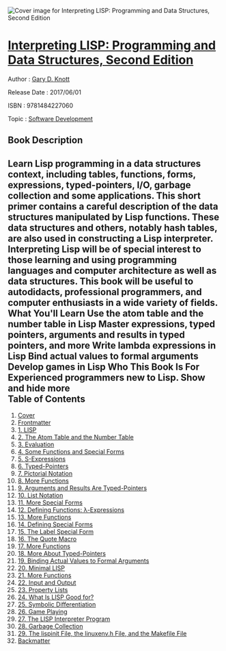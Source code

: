 ![Cover image for Interpreting LISP: Programming and Data Structures, Second Edition](https://imgdetail.ebookreading.net/cover/cover/software_development/EB9781484227060.jpg)

[Interpreting LISP: Programming and Data Structures, Second Edition](https://ebookreading.net/view/book/Interpreting+LISP%3A+Programming+and+Data+Structures%2C+Second+Edition-EB9781484227060_1.html "Interpreting LISP: Programming and Data Structures, Second Edition")
====================================================================================================================

Author : [Gary D. Knott](https://ebookreading.net/search/author/Gary+D.+Knott)

Release Date : 2017/06/01

ISBN : 9781484227060

Topic : [Software Development](https://ebookreading.net/search/category/software-development)

Book Description
-----------------

 Learn Lisp programming in a data structures context, including tables, functions, forms, expressions, typed-pointers, I/O, garbage collection and some applications. This short primer contains a careful description of the data structures manipulated by Lisp functions. These data structures and others, notably hash tables, are also used in constructing a Lisp interpreter.
Interpreting Lisp will be of special interest to those learning and using programming languages and computer architecture as well as data structures. This book will be useful to autodidacts, professional programmers, and computer enthusiasts in a wide variety of fields.
What You'll Learn
Use the atom table and the number table in Lisp
Master expressions, typed pointers, arguments and results in typed pointers, and more
Write lambda expressions in Lisp
Bind actual values to formal arguments
Develop games in Lisp
Who This Book Is For
Experienced programmers new to Lisp.
        Show and hide more                
Table of Contents
-----------------

1. [Cover](https://ebookreading.net/view/book/Interpreting+LISP%3A+Programming+and+Data+Structures%2C+Second+Edition-EB9781484227060_1.html)
1. [Frontmatter](https://ebookreading.net/view/book/Interpreting+LISP%3A+Programming+and+Data+Structures%2C+Second+Edition-EB9781484227060_2.html)
1. [1. LISP](https://ebookreading.net/view/book/Interpreting+LISP%3A+Programming+and+Data+Structures%2C+Second+Edition-EB9781484227060_3.html)
1. [2. The Atom Table and the Number Table](https://ebookreading.net/view/book/Interpreting+LISP%3A+Programming+and+Data+Structures%2C+Second+Edition-EB9781484227060_4.html)
1. [3. Evaluation](https://ebookreading.net/view/book/Interpreting+LISP%3A+Programming+and+Data+Structures%2C+Second+Edition-EB9781484227060_5.html)
1. [4. Some Functions and Special Forms](https://ebookreading.net/view/book/Interpreting+LISP%3A+Programming+and+Data+Structures%2C+Second+Edition-EB9781484227060_6.html)
1. [5. S-Expressions](https://ebookreading.net/view/book/Interpreting+LISP%3A+Programming+and+Data+Structures%2C+Second+Edition-EB9781484227060_7.html)
1. [6. Typed-Pointers](https://ebookreading.net/view/book/Interpreting+LISP%3A+Programming+and+Data+Structures%2C+Second+Edition-EB9781484227060_8.html)
1. [7. Pictorial Notation](https://ebookreading.net/view/book/Interpreting+LISP%3A+Programming+and+Data+Structures%2C+Second+Edition-EB9781484227060_9.html)
1. [8. More Functions](https://ebookreading.net/view/book/Interpreting+LISP%3A+Programming+and+Data+Structures%2C+Second+Edition-EB9781484227060_10.html)
1. [9. Arguments and Results Are Typed-Pointers](https://ebookreading.net/view/book/Interpreting+LISP%3A+Programming+and+Data+Structures%2C+Second+Edition-EB9781484227060_11.html)
1. [10. List Notation](https://ebookreading.net/view/book/Interpreting+LISP%3A+Programming+and+Data+Structures%2C+Second+Edition-EB9781484227060_12.html)
1. [11. More Special Forms](https://ebookreading.net/view/book/Interpreting+LISP%3A+Programming+and+Data+Structures%2C+Second+Edition-EB9781484227060_13.html)
1. [12. Defining Functions: λ-Expressions](https://ebookreading.net/view/book/Interpreting+LISP%3A+Programming+and+Data+Structures%2C+Second+Edition-EB9781484227060_14.html)
1. [13. More Functions](https://ebookreading.net/view/book/Interpreting+LISP%3A+Programming+and+Data+Structures%2C+Second+Edition-EB9781484227060_15.html)
1. [14. Defining Special Forms](https://ebookreading.net/view/book/Interpreting+LISP%3A+Programming+and+Data+Structures%2C+Second+Edition-EB9781484227060_16.html)
1. [15. The Label Special Form](https://ebookreading.net/view/book/Interpreting+LISP%3A+Programming+and+Data+Structures%2C+Second+Edition-EB9781484227060_17.html)
1. [16. The Quote Macro](https://ebookreading.net/view/book/Interpreting+LISP%3A+Programming+and+Data+Structures%2C+Second+Edition-EB9781484227060_18.html)
1. [17. More Functions](https://ebookreading.net/view/book/Interpreting+LISP%3A+Programming+and+Data+Structures%2C+Second+Edition-EB9781484227060_19.html)
1. [18. More About Typed-Pointers](https://ebookreading.net/view/book/Interpreting+LISP%3A+Programming+and+Data+Structures%2C+Second+Edition-EB9781484227060_20.html)
1. [19. Binding Actual Values to Formal Arguments](https://ebookreading.net/view/book/Interpreting+LISP%3A+Programming+and+Data+Structures%2C+Second+Edition-EB9781484227060_21.html)
1. [20. Minimal LISP](https://ebookreading.net/view/book/Interpreting+LISP%3A+Programming+and+Data+Structures%2C+Second+Edition-EB9781484227060_22.html)
1. [21. More Functions](https://ebookreading.net/view/book/Interpreting+LISP%3A+Programming+and+Data+Structures%2C+Second+Edition-EB9781484227060_23.html)
1. [22. Input and Output](https://ebookreading.net/view/book/Interpreting+LISP%3A+Programming+and+Data+Structures%2C+Second+Edition-EB9781484227060_24.html)
1. [23. Property Lists](https://ebookreading.net/view/book/Interpreting+LISP%3A+Programming+and+Data+Structures%2C+Second+Edition-EB9781484227060_25.html)
1. [24. What Is LISP Good for?](https://ebookreading.net/view/book/Interpreting+LISP%3A+Programming+and+Data+Structures%2C+Second+Edition-EB9781484227060_26.html)
1. [25. Symbolic Differentiation](https://ebookreading.net/view/book/Interpreting+LISP%3A+Programming+and+Data+Structures%2C+Second+Edition-EB9781484227060_27.html)
1. [26. Game Playing](https://ebookreading.net/view/book/Interpreting+LISP%3A+Programming+and+Data+Structures%2C+Second+Edition-EB9781484227060_28.html)
1. [27. The LISP Interpreter Program](https://ebookreading.net/view/book/Interpreting+LISP%3A+Programming+and+Data+Structures%2C+Second+Edition-EB9781484227060_29.html)
1. [28. Garbage Collection](https://ebookreading.net/view/book/Interpreting+LISP%3A+Programming+and+Data+Structures%2C+Second+Edition-EB9781484227060_30.html)
1. [29. The lispinit File, the linuxenv.h File, and the Makefile File](https://ebookreading.net/view/book/Interpreting+LISP%3A+Programming+and+Data+Structures%2C+Second+Edition-EB9781484227060_31.html)
1. [Backmatter](https://ebookreading.net/view/book/Interpreting+LISP%3A+Programming+and+Data+Structures%2C+Second+Edition-EB9781484227060_32.html)
